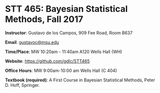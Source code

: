 # STT 465: Bayesian Statistical Methods, Fall 2017


**Instructor**: Gustavo de los Campos, 909 Fee Road, Room B637

**Email**: gustavoc@msu.edu

**Time/Place**: MW 10:20am - 11:40am A120 Wells Hall (WH)  

**Website**:  https://github.com/gdlc/STT465 

**Office Hours**: MW 9:00am-10:00 am Wells Hall (C 404)

**Textbook (required)**: A First Course in Bayesian Statistical Methods, Peter D. Hoff, Springer.

